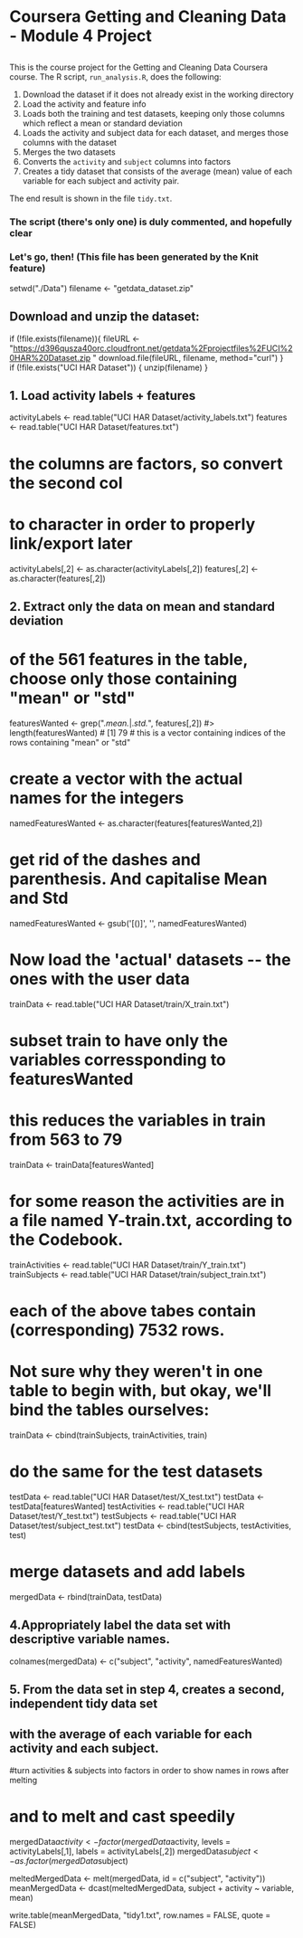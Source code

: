 # Coursera Getting and Cleaning Data - Module 4 Project
##	

This is the course project for the Getting and Cleaning Data Coursera course.
The R script, `run_analysis.R`, does the following:

1. Download the dataset if it does not already exist in the working directory
2. Load the activity and feature info
3. Loads both the training and test datasets, keeping only those columns which
   reflect a mean or standard deviation
4. Loads the activity and subject data for each dataset, and merges those
   columns with the dataset
5. Merges the two datasets
6. Converts the `activity` and `subject` columns into factors
7. Creates a tidy dataset that consists of the average (mean) value of each
   variable for each subject and activity pair.

The end result is shown in the file `tidy.txt`.

### The script (there's only one) is duly commented, and hopefully clear
### Let's go, then! (This file has been generated by the Knit feature)


setwd("./Data")
filename <- "getdata_dataset.zip"

## Download and unzip the dataset:
if (!file.exists(filename)){
  fileURL <- "https://d396qusza40orc.cloudfront.net/getdata%2Fprojectfiles%2FUCI%20HAR%20Dataset.zip "
  download.file(fileURL, filename, method="curl")
}  
if (!file.exists("UCI HAR Dataset")) { 
  unzip(filename) 
}

## 1. Load activity labels + features

activityLabels <- read.table("UCI HAR Dataset/activity_labels.txt")
features <- read.table("UCI HAR Dataset/features.txt")

# the columns are factors, so convert the second col
# to character in order to properly link/export later
activityLabels[,2] <- as.character(activityLabels[,2])
features[,2] <- as.character(features[,2])


## 2. Extract only the data on mean and standard deviation

# of the 561 features in the table, choose only those containing "mean" or "std"
featuresWanted <- grep(".*mean.*|.*std.*", features[,2])
    #> length(featuresWanted)
    # [1] 79
    # this is a vector containing indices of the rows containing "mean" or "std"

# create a vector with the actual names for the integers 
namedFeaturesWanted <- as.character(features[featuresWanted,2])
# get rid of the dashes and parenthesis. And capitalise Mean and Std
namedFeaturesWanted <- gsub('[()]', '', namedFeaturesWanted)




# Now load the 'actual' datasets -- the ones with the user data
trainData <- read.table("UCI HAR Dataset/train/X_train.txt")
# subset train to have only the variables corressponding to featuresWanted
# this reduces the variables in train from 563 to 79
trainData <- trainData[featuresWanted]
# for some reason the activities are in a file named Y-train.txt, according to the Codebook.
trainActivities <- read.table("UCI HAR Dataset/train/Y_train.txt")
trainSubjects <- read.table("UCI HAR Dataset/train/subject_train.txt")
# each of the above tabes contain (corresponding) 7532 rows. 
# Not sure why they weren't in one table to begin with, but okay, we'll bind the tables ourselves: 
trainData <- cbind(trainSubjects, trainActivities, train) 

# do the same for the test datasets
testData <- read.table("UCI HAR Dataset/test/X_test.txt")
testData <- testData[featuresWanted]
testActivities <- read.table("UCI HAR Dataset/test/Y_test.txt")
testSubjects <- read.table("UCI HAR Dataset/test/subject_test.txt")
testData <- cbind(testSubjects, testActivities, test)

# merge datasets and add labels
mergedData <- rbind(trainData, testData)


## 4.Appropriately label the data set with descriptive variable names.
colnames(mergedData) <- c("subject", "activity", namedFeaturesWanted)


## 5. From the data set in step 4, creates a second, independent tidy data set
##  with the average of each variable for each activity and each subject.

#turn activities & subjects into factors in order to show names in rows after melting
# and to melt and cast speedily
mergedData$activity <- factor(mergedData$activity, levels = activityLabels[,1], labels = activityLabels[,2])
mergedData$subject <- as.factor(mergedData$subject)

meltedMergedData <- melt(mergedData, id = c("subject", "activity"))
meanMergedData <- dcast(meltedMergedData, subject + activity ~ variable, mean)

write.table(meanMergedData, "tidy1.txt", row.names = FALSE, quote = FALSE)


